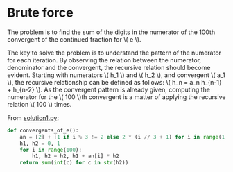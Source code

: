 # Brute force

The problem is to find the sum of the digits in the numerator of the 100th convergent of the continued fraction for \\( e \\).

The key to solve the problem is to understand the pattern of the numerator for each iteration.
By observing the relation between the numerator, denominator and the convergent, the recursive relation should become evident.
Starting with numerators \\( h_1 \\) and \\( h_2 \\), and convergent \\( a_1 \\), the recursive relationship can be defined as follows: \\( h_n = a_n h_{n-1} + h_{n-2} \\).
As the convergent pattern is already given, computing the numerator for the \\( 100 \\)th convergent is a matter of applying the recursive relation \\( 100 \\) times.

From [solution1.py](https://github.com/TurtleSmoke/Project-Euler/blob/main/problems/problem_0065/solution1.py):

```python
def convergents_of_e():
    an = [2] + [1 if i % 3 != 2 else 2 * (i // 3 + 1) for i in range(1, 100)]
    h1, h2 = 0, 1
    for i in range(100):
        h1, h2 = h2, h1 + an[i] * h2
    return sum(int(c) for c in str(h2))
```

